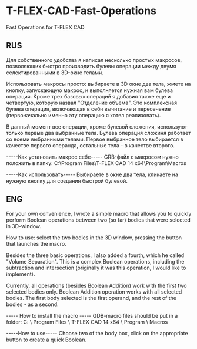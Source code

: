 # T-FLEX-CAD-Fast-Operations
Fast Operations for T-FLEX CAD

RUS
-------
Для собственного удобства я написал несколько простых макросов, позволяющих быстро производить булевы операции между двумя селектированными в 3D-окне телами. 

Использовать макросы просто: выбираете в 3D окне два тела, жмете на кнопку, запускающую макрос, и выполняется нужная вам булева операция. 
Кроме трех базовых операций я добавил также еще и четвертую, которую назвал "Отделение объема". Это комплексная булева операция, включающая в себя вычитание и пересечение (первоначально именно эту операцию я хотел реализовать).

В данный момент все операции, кроме булевой сложения, используют только первые два выбранные тела.
Булева операция сложиня работает со всеми выбранными телами. Первое выбранное тело выбирается в качестве первого операнда, остальные тела - в качестве второго.

-----Как установить макрос себе-----
GRB-файл с макросом нужно положить в папку:
C:\Program Files\T-FLEX CAD 14 x64\Program\Macros

-----Как использовать-----
Выбираете в окне два тела, кликаете на нужную кнопку для создания быстрой булевой.

ENG
------
For your own convenience, I wrote a simple macro that allows you to quickly perform Boolean operations between two (so far) bodies that were selected in 3D-window.

How to use: select the two bodies in the 3D window, pressing the button that launches the macro.

Besides the three basic operations, I also added a fourth, which he called "Volume Separation". This is a complex Boolean operations, including the subtraction and intersection (originally it was this operation, I would like to implement).

Currently, all operations (besides Boolean Addition) work with the first two selected bodies only.
Boolean Addition operation works with all selected bodies. The first body selected is the first operand, and the rest of the bodies - as a second.

----- How to install the macro -----
GDB-macro files should be put in a folder:
C: \ Program Files \ T-FLEX CAD 14 x64 \ Program \ Macros

-----How to use-----
Choose two of the body box, click on the appropriate button to create a quick Boolean.
